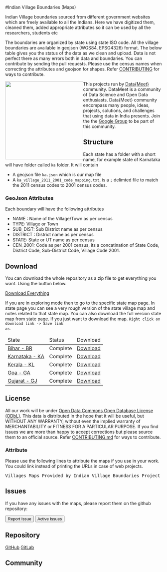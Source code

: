 #Indian Village Boundaries (Maps)

Indian Village boundaries sourced from different government websites which are freely available to all the Indians. Here we have digitized them, cleaned them, added appropriate attributes so it can be used by all the researchers, students etc

The boundaries are organized by state using state ISO code. All the village boundaries are available in geojson (WGS84, EPSG4326) format. The below table gives you the status of the data as we clean and upload. Data is not perfect there as many errors both in data and boundaries. You can contribute by sending the pull requests. Please use the census names when correcting the attributes and geojson for shapes. Refer [CONTRIBUTING](/contributing) for ways to contribute.


<img width="250px" style="float:left" src="http://projects.datameet.org/logo/datameet_logo_v.1.2.png" > This projects run by <a href="http://datameet.org">Data{Meet}</a> community. DataMeet is a community of Data Science and Open Data enthusiasts. Data{Meet} community encompass many people, ideas, projects, solutions, and challenges that using data in India presents. Join the the <a href="https://groups.google.com/group/datameet">Google Group</a> to be part of this community.


## Structure
Each state has a folder with a short name, for example state of Karnataka will have folder called <code>ka</code> folder. It will contain 

- A geojson file <code>ka.json</code> which is our map file
- A <code>ka_village_2011_2001_code_mapping.txt</code>, is a <code>;</code> delimted file to match the 2011 census codes to 2001 census codes.


### GeoJson Attributes
Each boundary will have the following attributes

* NAME : Name of the Village/Town as per census
* TYPE: Village or Town
* SUB_DIST: Sub District name as per census
* DISTRICT : District name as per census
* STATE: State or UT name as per census
* CEN_2001: Code as per 2001 census, its a concatination of State Code, District Code, Sub-District Code, Village Code 2001.

## Download
You can download the whole repository as a zip file to get everything you want. Using the button below.

<a class="btn btn-lg btn-success" href="https://github.com/datameet/indian_village_boundaries/archive/master.zip">
  <i class="fa fa-download fa-2x pull-left"></i> Download Everything</a>

If you are in exploring mode then to go to the specific state map page. In state page you can see a very rough version of the state village map and notes related to that state map. You can also download the full version state map from state page. If you just want to download the map. <code>Right click on download link -> Save link as</code>.

<table class="table table-bordered">
	<thead >
		<td>State</td>
		<td>Status</td>
		<td>Download</td>
	</thead>
<tbody>
	<tr>
		<td><a href="/br" target="_blank">Bihar - BR</a></td>
		<td>Complete</td>
		<td><a href="https://github.com/datameet/indian_village_boundaries/raw/master/br/br.geojson" target="_blank">Download</a></td>
	</tr>
	<tr>
		<td><a href="/ka" target="_blank">Karnataka - KA</a></td>
		<td>Complete</td>
		<td><a href="https://github.com/datameet/indian_village_boundaries/raw/master/ka/ka.geojson" target="_blank">Download</a></td>
	</tr>
	<tr>
		<td><a href="/kl" target="_blank">Kerala - KL</a></td>
		<td>Complete</td>
		<td><a href="https://github.com/datameet/indian_village_boundaries/raw/master/kl/kl.geojson" target="_blank">Download</a></td>
	</tr>
	<tr>
		<td><a href="/ga" target="_blank">Goa - GA</a></td>
		<td>Complete</td>
		<td><a href="https://github.com/datameet/indian_village_boundaries/raw/master/ga/ga.geojson" target="_blank">Download</a></td>
	</tr>
	<tr>
		<td><a href="/gj" target="_blank">Gujarat - GJ</a></td>
		<td>Complete</td>
		<td><a href="https://github.com/datameet/indian_village_boundaries/raw/master/gj/gj.geojson" target="_blank">Download</a></td>
	</tr>
</tbody>
</table>

## License
All our work will be under [Open Data Commons Open Database License (ODbL)](http://opendatacommons.org/licenses/odbl/). This data is distributed in the hope that it will be useful, but WITHOUT ANY WARRANTY; without even the implied warranty of MERCHANTABILITY or FITNESS FOR A PARTICULAR PURPOSE.  If you find issues we are more than happy to accept corrections but please source them to an official source. Refer [CONTRIBUTING.md](CONTRIBUTING.md) for ways to contribute.

### Attribute
Please use the following lines to attribute the maps if you use in your work. You could link instead of printing the URLs in case of web projects.
<pre>
Villages Maps Provided by Indian Village Boundaries Project [http://projects.datameet.org/indian_village_boundaries/] by Data{Meet}. Its made available under the Open Database License (ODbL)[http://opendatacommons.org/licenses/odbl/].
</pre>	


## Issues

If you have any issues with the maps, please report them on the github repository:

<a href="https://github.com/datameet/indian_village_boundaries/issues/new"><button class="btn btn-primary" type="submit">Report Issue</button></a>
<a href="https://github.com/datameet/indian_village_boundaries/issues"><button class="btn btn-primary" type="submit">Active Issues</button></a>


## Repository
<a class="btn btn-lg btn-success" href="https://github.com/datameet/indian_village_boundaries">
  <i class="fa fa-github fa-2x pull-left"></i> GitHub</a>   <a class="btn btn-lg btn-success" href="https://gitlab.com/datameet/indian_village_boundaries">
  <i class="fa fa-git fa-2x pull-left"></i> GitLab</a>


## Community

